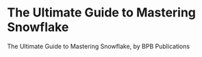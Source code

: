 # The Ultimate Guide to Mastering Snowflake
 The Ultimate Guide to Mastering Snowflake, by BPB Publications
